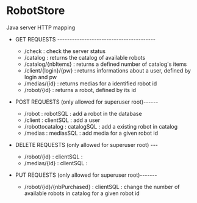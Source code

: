 # RobotStore
Java server HTTP mapping

* GET REQUESTS ----------------------------------------
    * /check : check the server status
    * /catalog : returns the catalog of available robots
    * /catalog/{nbItems} : returns a defined number of catalog's items
    * /client/{login}/{pw} : returns informations about a user, defined by login and pw
    * /medias/{id} : returns medias for a identified robot id
    * /robot/{id} : returns a robot, defined by its id

* POST REQUESTS (only allowed for superuser root)------
    * /robot : robotSQL : add a robot in the database 
    * /client : clientSQL : add a user
    * /robottocatalog : catalogSQL : add a existing robot in catalog
    * /medias : mediasSQL : add media for a given robot id

* DELETE REQUESTS (only allowed for superuser root) ---
    * /robot/{id} : clientSQL :
    * /medias/{id} : clientSQL :

* PUT REQUESTS (only allowed for superuser root)-------
    * /robot/{id}/{nbPurchased} : clientSQL : change the number of available robots in catalog for a given robot id
